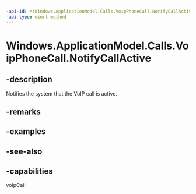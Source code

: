 ```yaml
---
-api-id: M:Windows.ApplicationModel.Calls.VoipPhoneCall.NotifyCallActive
-api-type: winrt method
---
```


<!-- Method syntax
public void NotifyCallActive()
-->

# Windows.ApplicationModel.Calls.VoipPhoneCall.NotifyCallActive

## -description
Notifies the system that the VoIP call is active.

## -remarks

## -examples

## -see-also


## -capabilities
voipCall
